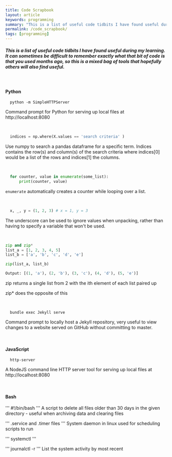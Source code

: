 ```yaml
---
title: Code Scrapbook
layout: article
keywords: programming
summary: "This is a list of useful code tidbits I have found useful during my learning."
permalink: /code_scrapbook/
tags: [programming]
---
```


##### This is a list of useful code tidbits I have found useful during my learning. It can sometimes be difficult to remember exactly what that bit of code is that you used months ago, so this is a mixed bag of tools that hopefully others will also find useful.

<br/>

#### Python
```
  python -m SimpleHTTPServer
```
Command prompt for Python for serving up local files at http://localhost:8080

<br/>

``` python
  indices = np.where(X.values == 'search criteria' )
```
Use numpy to search a pandas dataframe for a specific term. Indices contains the row(s) and column(s) of the search criteria where indices[0] would be a list of the rows and indices[1] the columns.

<br/>

``` python
  for counter, value in enumerate(some_list):
      print(counter, value)
```
`enumerate` automatically creates a counter while looping over a list.

<br/>

``` python
  x, _, y = (1, 2, 3) # x = 1, y = 3
```
The underscore can be used to ignore values when unpacking, rather than having to specify a variable that won't be used.

<br/>

``` python
zip and zip*
list_a = [1, 2, 3, 4, 5]
list_b = ['a', 'b', 'c', 'd', 'e']

zip(list_a, list_b)

Output: [(1, 'a'), (2, 'b'), (3, 'c'), (4, 'd'), (5, 'e')]
```
zip returns a single list from 2 with the ith element of each list paired up

zip* does the opposite of this

<br/>


```
  bundle exec Jekyll serve
```    
Command prompt to locally host a Jekyll repository, very useful to view changes to a website served on GitHub without committing to master.

<br/>

#### JavaScript


```
  http-server
```
A NodeJS command line HTTP server tool for serving up local files at http://localhost:8080

<br/>

#### Bash

'''
#!/bin/bash
'''
A script to delete all files older than 30 days in the given directory - useful when archiving data and clearing files

'''
.service and .timer files
'''
System daemon in linux used for scheduling scripts to run

'''
systemctl
'''

'''
journalctl -r
'''
List the system activity by most recent 
